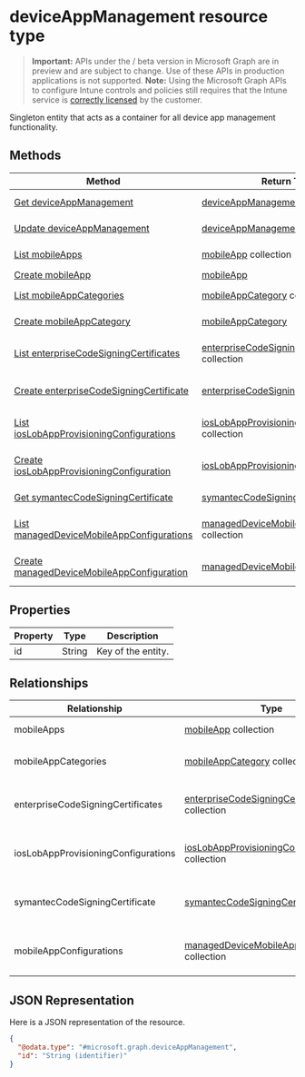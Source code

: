 ﻿# deviceAppManagement resource type

> **Important:** APIs under the / beta version in Microsoft Graph are in preview and are subject to change. Use of these APIs in production applications is not supported.
> **Note:** Using the Microsoft Graph APIs to configure Intune controls and policies still requires that the Intune service is [correctly licensed](https://go.microsoft.com/fwlink/?linkid=839381) by the customer.

Singleton entity that acts as a container for all device app management functionality.
## Methods
|Method|Return Type|Description|
|---|---|---|
|[Get deviceAppManagement](https://developer.microsoft.com/en-us/graph/docs/api-reference/beta/api/api/intune_apps_deviceappmanagement_get.md)|[deviceAppManagement](https://developer.microsoft.com/en-us/graph/docs/api-reference/beta/api/resources/intune_apps_deviceappmanagement.md)|Read properties and relationships of the [deviceAppManagement](https://developer.microsoft.com/en-us/graph/docs/api-reference/beta/api/resources/intune_apps_deviceappmanagement.md) object.|
|[Update deviceAppManagement](https://developer.microsoft.com/en-us/graph/docs/api-reference/beta/api/api/intune_apps_deviceappmanagement_update.md)|[deviceAppManagement](https://developer.microsoft.com/en-us/graph/docs/api-reference/beta/api/resources/intune_apps_deviceappmanagement.md)|Update the properties of a [deviceAppManagement](https://developer.microsoft.com/en-us/graph/docs/api-reference/beta/api/resources/intune_apps_deviceappmanagement.md) object.|
|[List mobileApps](https://developer.microsoft.com/en-us/graph/docs/api-reference/beta/api/api/intune_apps_mobileapp_list.md)|[mobileApp](https://developer.microsoft.com/en-us/graph/docs/api-reference/beta/api/resources/intune_apps_mobileapp.md) collection|List properties and relationships of the [mobileApp](https://developer.microsoft.com/en-us/graph/docs/api-reference/beta/api/resources/intune_apps_mobileapp.md) objects.|
|[Create mobileApp](https://developer.microsoft.com/en-us/graph/docs/api-reference/beta/api/api/intune_apps_mobileapp_create.md)|[mobileApp](https://developer.microsoft.com/en-us/graph/docs/api-reference/beta/api/resources/intune_apps_mobileapp.md)|Create a new [mobileApp](https://developer.microsoft.com/en-us/graph/docs/api-reference/beta/api/resources/intune_apps_mobileapp.md) object.|
|[List mobileAppCategories](https://developer.microsoft.com/en-us/graph/docs/api-reference/beta/api/api/intune_apps_mobileappcategory_list.md)|[mobileAppCategory](https://developer.microsoft.com/en-us/graph/docs/api-reference/beta/api/resources/intune_apps_mobileappcategory.md) collection|List properties and relationships of the [mobileAppCategory](https://developer.microsoft.com/en-us/graph/docs/api-reference/beta/api/resources/intune_apps_mobileappcategory.md) objects.|
|[Create mobileAppCategory](https://developer.microsoft.com/en-us/graph/docs/api-reference/beta/api/api/intune_apps_mobileappcategory_create.md)|[mobileAppCategory](https://developer.microsoft.com/en-us/graph/docs/api-reference/beta/api/resources/intune_apps_mobileappcategory.md)|Create a new [mobileAppCategory](https://developer.microsoft.com/en-us/graph/docs/api-reference/beta/api/resources/intune_apps_mobileappcategory.md) object.|
|[List enterpriseCodeSigningCertificates](https://developer.microsoft.com/en-us/graph/docs/api-reference/beta/api/api/intune_apps_enterprisecodesigningcertificate_list.md)|[enterpriseCodeSigningCertificate](https://developer.microsoft.com/en-us/graph/docs/api-reference/beta/api/resources/intune_apps_enterprisecodesigningcertificate.md) collection|List properties and relationships of the [enterpriseCodeSigningCertificate](https://developer.microsoft.com/en-us/graph/docs/api-reference/beta/api/resources/intune_apps_enterprisecodesigningcertificate.md) objects.|
|[Create enterpriseCodeSigningCertificate](https://developer.microsoft.com/en-us/graph/docs/api-reference/beta/api/api/intune_apps_enterprisecodesigningcertificate_create.md)|[enterpriseCodeSigningCertificate](https://developer.microsoft.com/en-us/graph/docs/api-reference/beta/api/resources/intune_apps_enterprisecodesigningcertificate.md)|Create a new [enterpriseCodeSigningCertificate](https://developer.microsoft.com/en-us/graph/docs/api-reference/beta/api/resources/intune_apps_enterprisecodesigningcertificate.md) object.|
|[List iosLobAppProvisioningConfigurations](https://developer.microsoft.com/en-us/graph/docs/api-reference/beta/api/api/intune_apps_ioslobappprovisioningconfiguration_list.md)|[iosLobAppProvisioningConfiguration](https://developer.microsoft.com/en-us/graph/docs/api-reference/beta/api/resources/intune_apps_ioslobappprovisioningconfiguration.md) collection|List properties and relationships of the [iosLobAppProvisioningConfiguration](https://developer.microsoft.com/en-us/graph/docs/api-reference/beta/api/resources/intune_apps_ioslobappprovisioningconfiguration.md) objects.|
|[Create iosLobAppProvisioningConfiguration](https://developer.microsoft.com/en-us/graph/docs/api-reference/beta/api/api/intune_apps_ioslobappprovisioningconfiguration_create.md)|[iosLobAppProvisioningConfiguration](https://developer.microsoft.com/en-us/graph/docs/api-reference/beta/api/resources/intune_apps_ioslobappprovisioningconfiguration.md)|Create a new [iosLobAppProvisioningConfiguration](https://developer.microsoft.com/en-us/graph/docs/api-reference/beta/api/resources/intune_apps_ioslobappprovisioningconfiguration.md) object.|
|[Get symantecCodeSigningCertificate](https://developer.microsoft.com/en-us/graph/docs/api-reference/beta/api/api/intune_apps_symanteccodesigningcertificate_get.md)|[symantecCodeSigningCertificate](https://developer.microsoft.com/en-us/graph/docs/api-reference/beta/api/resources/intune_apps_symanteccodesigningcertificate.md)|Read properties and relationships of the [symantecCodeSigningCertificate](https://developer.microsoft.com/en-us/graph/docs/api-reference/beta/api/resources/intune_apps_symanteccodesigningcertificate.md) object.|
|[List managedDeviceMobileAppConfigurations](https://developer.microsoft.com/en-us/graph/docs/api-reference/beta/api/api/intune_apps_manageddevicemobileappconfiguration_list.md)|[managedDeviceMobileAppConfiguration](https://developer.microsoft.com/en-us/graph/docs/api-reference/beta/api/resources/intune_apps_manageddevicemobileappconfiguration.md) collection|List properties and relationships of the [managedDeviceMobileAppConfiguration](https://developer.microsoft.com/en-us/graph/docs/api-reference/beta/api/resources/intune_apps_manageddevicemobileappconfiguration.md) objects.|
|[Create managedDeviceMobileAppConfiguration](https://developer.microsoft.com/en-us/graph/docs/api-reference/beta/api/api/intune_apps_manageddevicemobileappconfiguration_create.md)|[managedDeviceMobileAppConfiguration](https://developer.microsoft.com/en-us/graph/docs/api-reference/beta/api/resources/intune_apps_manageddevicemobileappconfiguration.md)|Create a new [managedDeviceMobileAppConfiguration](https://developer.microsoft.com/en-us/graph/docs/api-reference/beta/api/resources/intune_apps_manageddevicemobileappconfiguration.md) object.|

## Properties
|Property|Type|Description|
|---|---|---|
|id|String|Key of the entity.|

## Relationships
|Relationship|Type|Description|
|---|---|---|
|mobileApps|[mobileApp](https://developer.microsoft.com/en-us/graph/docs/api-reference/beta/api/resources/intune_apps_mobileapp.md) collection|The mobile apps.|
|mobileAppCategories|[mobileAppCategory](https://developer.microsoft.com/en-us/graph/docs/api-reference/beta/api/resources/intune_apps_mobileappcategory.md) collection|The mobile app categories.|
|enterpriseCodeSigningCertificates|[enterpriseCodeSigningCertificate](https://developer.microsoft.com/en-us/graph/docs/api-reference/beta/api/resources/intune_apps_enterprisecodesigningcertificate.md) collection|The Windows Enterprise Code Signing Certificate.|
|iosLobAppProvisioningConfigurations|[iosLobAppProvisioningConfiguration](https://developer.microsoft.com/en-us/graph/docs/api-reference/beta/api/resources/intune_apps_ioslobappprovisioningconfiguration.md) collection|The IOS Lob App Provisioning Configurations.|
|symantecCodeSigningCertificate|[symantecCodeSigningCertificate](https://developer.microsoft.com/en-us/graph/docs/api-reference/beta/api/resources/intune_apps_symanteccodesigningcertificate.md)|The WinPhone Symantec Code Signing Certificate.|
|mobileAppConfigurations|[managedDeviceMobileAppConfiguration](https://developer.microsoft.com/en-us/graph/docs/api-reference/beta/api/resources/intune_apps_manageddevicemobileappconfiguration.md) collection|The Managed Device Mobile Application Configurations.|

## JSON Representation
Here is a JSON representation of the resource.
<!-- {
  "blockType": "resource",
  "keyProperty": "id",
  "@odata.type": "microsoft.graph.deviceAppManagement"
}
-->
```json
{
  "@odata.type": "#microsoft.graph.deviceAppManagement",
  "id": "String (identifier)"
}
```



